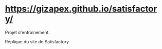 # https://gizapex.github.io/satisfactory/

Projet d'entraînement.

Réplique du site de Satisfactory.

